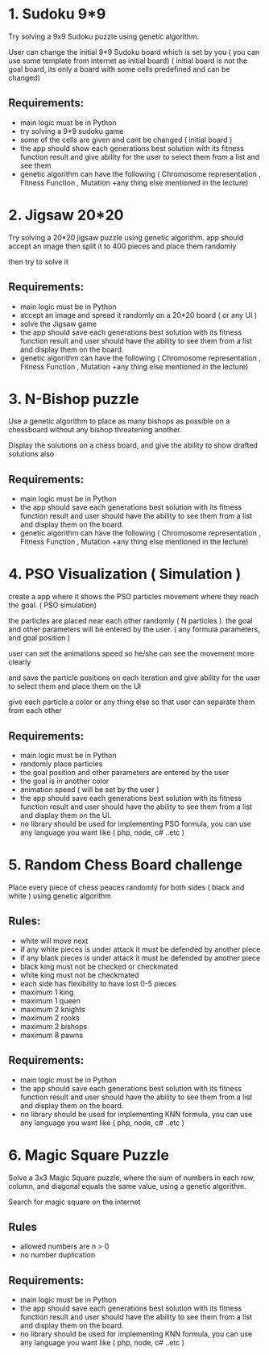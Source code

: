 # 1. Sudoku 9\*9

Try solving a 9x9 Sudoku puzzle using genetic algorithm.

User can change the initial 9\*9 Sudoku board which is set by you ( you can use some template from internet as initial board) ( initial board is not the goal board, its only a board with some cells predefined and can be changed)

## Requirements:

- main logic must be in Python
- try solving a 9\*9 sudoku game
- some of the cells are given and cant be changed ( initial board )
- the app should show each generations best solution with its fitness function result and give ability for the user to select them from a list and see them
- genetic algorithm can have the following ( Chromosome representation , Fitness Function , Mutation +any thing else mentioned in the lecture)

# 2. Jigsaw 20\*20

Try solving a 20\*20 jigsaw puzzle using genetic algorithm.
app should accept an image then split it to 400 pieces and place them randomly

then try to solve it

## Requirements:

- main logic must be in Python
- accept an image and spread it randomly on a 20\*20 board ( or any UI )
- solve the Jigsaw game
- the app should save each generations best solution with its fitness function result and user should have the ability to see them from a list and display them on the board.
- genetic algorithm can have the following ( Chromosome representation , Fitness Function , Mutation +any thing else mentioned in the lecture)

# 3. N-Bishop puzzle

Use a genetic algorithm to place as many bishops as possible on a chessboard without any bishop threatening another.

Display the solutions on a chess board, and give the ability to show drafted solutions also

## Requirements:

- main logic must be in Python
- the app should save each generations best solution with its fitness function result and user should have the ability to see them from a list and display them on the board.
- genetic algorithm can have the following ( Chromosome representation , Fitness Function , Mutation +any thing else mentioned in the lecture)

# 4. PSO Visualization ( Simulation )

create a app where it shows the PSO particles movement where they reach the goal. ( PSO simulation)

the particles are placed near each other randomly ( N particles ).
the goal and other parameters will be entered by the user. ( any formula parameters, and goal position )

user can set the animations speed so he/she can see the movement more clearly

and save the particle positions on each iteration and give ability for the user to select them and place them on the UI

give each particle a color or any thing else so that user can separate them from each other

## Requirements:

- main logic must be in Python
- randomly place particles
- the goal position and other parameters are entered by the user
- the goal is in another color
- animation speed ( will be set by the user )
- the app should save each generations best solution with its fitness function result and user should have the ability to see them from a list and display them on the UI.
- no library should be used for implementing PSO formula, you can use any language you want like ( php, node, c# ..etc )

# 5. Random Chess Board challenge

Place every piece of chess peaces randomly for both sides ( black and white ) using genetic algorithm

## Rules:

- white will move next
- if any white pieces is under attack it must be defended by another piece
- if any black pieces is under attack it must be defended by another piece
- black king must not be checked or checkmated
- white king must not be checkmated
- each side has flexibility to have lost 0-5 pieces
- maximum 1 king
- maximum 1 queen
- maximum 2 knights
- maximum 2 rooks
- maximum 2 bishops
- maximum 8 pawns

## Requirements:

- main logic must be in Python
- the app should save each generations best solution with its fitness function result and user should have the ability to see them from a list and display them on the board.
- no library should be used for implementing KNN formula, you can use any language you want like ( php, node, c# ..etc )

# 6. Magic Square Puzzle

Solve a 3x3 Magic Square puzzle, where the sum of numbers in each row, column, and diagonal equals the same value, using a genetic algorithm.

Search for magic square on the internet

## Rules

- allowed numbers are n > 0
- no number duplication

## Requirements:

- main logic must be in Python
- the app should save each generations best solution with its fitness function result and user should have the ability to see them from a list and display them on the board.
- no library should be used for implementing KNN formula, you can use any language you want like ( php, node, c# ..etc )
